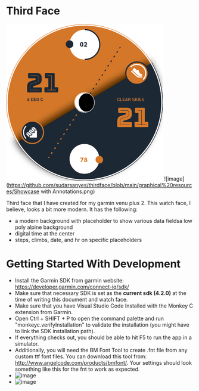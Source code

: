 # Third Face
![image](https://github.com/sudarsanyes/thirdface/blob/main/graphical%20resources/Showcase.png)
![image](https://github.com/sudarsanyes/thirdface/blob/main/graphical%20resources/Showcase with Annotations.png)

Third face that I have created for my garmin venu plus 2. This watch face, I believe, looks a bit more modern. It has the following: 

- a modern background with placeholder to show various data fieldsa low poly alpine background
- digital time at the center
- steps, climbs, date, and hr on specific placeholders

# Getting Started With Development
- Install the Garmin SDK from garmin website: https://developer.garmin.com/connect-iq/sdk/
- Make sure that necessary SDK is set as the **current sdk (4.2.0)** at the time of writing this document and watch face.  
- Make sure that you have Visual Studio Code Installed with the Monkey C extension from Garmin.
- Open Ctrl + SHIFT + P to open the command palette and run "monkeyc.verifyInstallation" to validate the installation (you might have to link the SDK installation path).
- If everything checks out, you should be able to hit F5 to run the app in a simulator.
- Additionally, you will need the BM Font Tool to create .fnt file from any custom ttf font files. You can download this tool from: http://www.angelcode.com/products/bmfont/. Your settings should look something like this for the fnt to work as expected.
- ![image](https://github.com/sudarsanyes/secondface/assets/25566/5ca91365-f8e4-4caf-8271-c564178de35d)
- ![image](https://github.com/sudarsanyes/secondface/assets/25566/924a3d3d-5984-4197-a478-17aff846b3b0)
